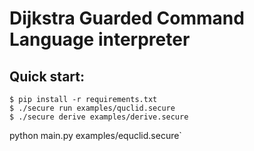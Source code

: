 # Dijkstra Guarded Command Language interpreter

## Quick start:
```console
$ pip install -r requirements.txt
$ ./secure run examples/quclid.secure
$ ./secure derive examples/derive.secure
```
python main.py examples/equclid.secure`